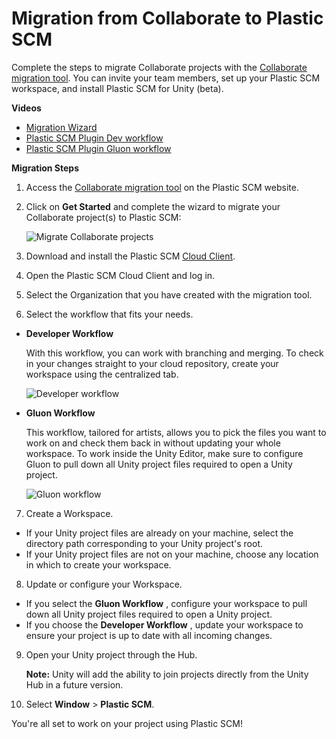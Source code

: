 # Migration from Collaborate to Plastic SCM

Complete the steps to migrate Collaborate projects with
the [Collaborate migration tool](https://www.plasticscm.com/plasticscm-cloud-edition/migrate-unity-projects/). You can
invite your team members, set up your Plastic SCM workspace, and install Plastic SCM for Unity (beta).

**Videos**

* [Migration Wizard](https://youtu.be/TKZuvPMprKg)
* [Plastic SCM Plugin Dev workflow](https://youtu.be/6_x3SLCiyWo)
* [Plastic SCM Plugin Gluon workflow](https://youtu.be/kfRu21cArGc)

**Migration Steps**

1. Access the [Collaborate migration tool](https://www.plasticscm.com/plasticscm-cloud-edition/migrate-unity-projects)
   on the Plastic SCM website.

2. Click on **Get Started** and complete the wizard to migrate your Collaborate project(s) to Plastic SCM:

   ![Migrate Collaborate projects](images/MigrateProjects.png)

3. Download and install the Plastic SCM [Cloud Client](https://www.plasticscm.com/download/).

4. Open the Plastic SCM Cloud Client and log in.

5. Select the Organization that you have created with the migration tool.

6. Select the workflow that fits your needs.

* **Developer Workflow**

  With this workflow, you can work with branching and merging. To check in your changes straight to your cloud
  repository, create your workspace using the centralized tab.

  ![Developer workflow](images/DeveloperWorkflow.png)

* **Gluon Workflow**

  This workflow, tailored for artists, allows you to pick the files you want to work on and check them back in without
  updating your whole workspace. To work inside the Unity Editor, make sure to configure Gluon to pull down all Unity
  project files required to open a Unity project.

  ![Gluon workflow](images/GluonWorkflow.png)

7. Create a Workspace.

* If your Unity project files are already on your machine, select the directory path corresponding to your Unity
  project's root.
* If your Unity project files are not on your machine, choose any location in which to create your workspace.

8. Update or configure your Workspace.

* If you select the **Gluon Workflow** , configure your workspace to pull down all Unity project files required to open
  a Unity project.
* If you choose the **Developer Workflow** , update your workspace to ensure your project is up to date with all
  incoming changes.

9. Open your Unity project through the Hub.

   **Note:** Unity will add the ability to join projects directly from the Unity Hub in a future version.

10. Select **Window** &gt; **Plastic SCM**.

You're all set to work on your project using Plastic SCM!
